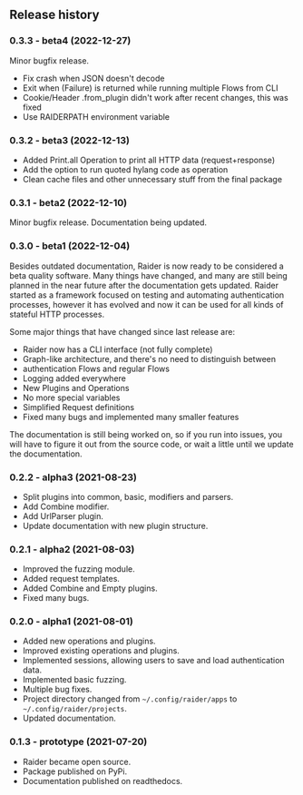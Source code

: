 ## Release history

### 0.3.3 - beta4 (2022-12-27)
Minor bugfix release.
* Fix crash when JSON doesn't decode
* Exit when (Failure) is returned while running multiple Flows from CLI
* Cookie/Header .from_plugin didn't work after recent changes, this was fixed
* Use RAIDERPATH environment variable

### 0.3.2 - beta3 (2022-12-13)

* Added Print.all Operation to print all HTTP data (request+response)
* Add the option to run quoted hylang code as operation
* Clean cache files and other unnecessary stuff from the final package

### 0.3.1 - beta2 (2022-12-10)

Minor bugfix release. Documentation being updated.


### 0.3.0 - beta1 (2022-12-04)

Besides outdated documentation, Raider is now ready to be considered a
beta quality software. Many things have changed, and many are still
being planned in the near future after the documentation gets
updated. Raider started as a framework focused on testing and
automating authentication processes, however it has evolved and now it
can be used for all kinds of stateful HTTP processes.

Some major things that have changed since last release are:

* Raider now has a CLI interface (not fully complete)
* Graph-like architecture, and there's no need to distinguish between
* authentication Flows and regular Flows
* Logging added everywhere
* New Plugins and Operations
* No more special variables
* Simplified Request definitions
* Fixed many bugs and implemented many smaller features

The documentation is still being worked on, so if you run into issues,
you will have to figure it out from the source code, or wait a little
until we update the documentation.


### 0.2.2 - alpha3 (2021-08-23)

* Split plugins into common, basic, modifiers and parsers.
* Add Combine modifier.
* Add UrlParser plugin.
* Update documentation with new plugin structure.

### 0.2.1 - alpha2 (2021-08-03)

* Improved the fuzzing module.
* Added request templates.
* Added Combine and Empty plugins.
* Fixed many bugs.

### 0.2.0 - alpha1 (2021-08-01)

* Added new operations and plugins.
* Improved existing operations and plugins.
* Implemented sessions, allowing users to save and load authentication data.
* Implemented basic fuzzing.
* Multiple bug fixes.
* Project directory changed from ``~/.config/raider/apps`` to
  ``~/.config/raider/projects``.
* Updated documentation.


### 0.1.3 - prototype (2021-07-20)

* Raider became open source.
* Package published on PyPi.
* Documentation published on readthedocs.
